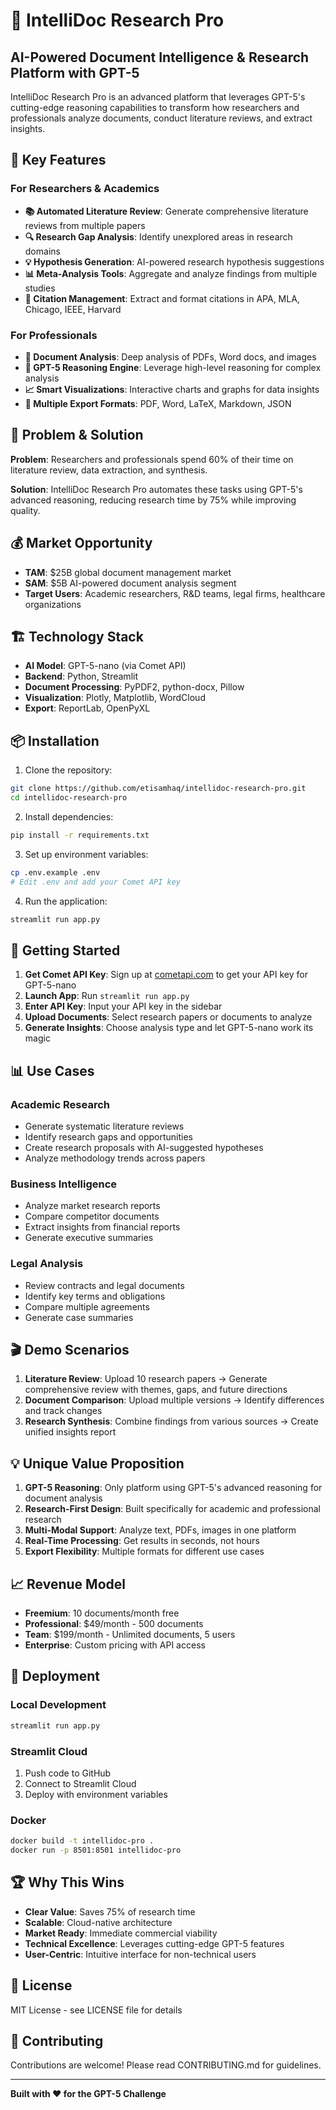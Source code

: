# 🔬 IntelliDoc Research Pro

## AI-Powered Document Intelligence & Research Platform with GPT-5

IntelliDoc Research Pro is an advanced platform that leverages GPT-5's cutting-edge reasoning capabilities to transform how researchers and professionals analyze documents, conduct literature reviews, and extract insights.

## 🚀 Key Features

### For Researchers & Academics
- **📚 Automated Literature Review**: Generate comprehensive literature reviews from multiple papers
- **🔍 Research Gap Analysis**: Identify unexplored areas in research domains
- **💡 Hypothesis Generation**: AI-powered research hypothesis suggestions
- **📊 Meta-Analysis Tools**: Aggregate and analyze findings from multiple studies
- **📝 Citation Management**: Extract and format citations in APA, MLA, Chicago, IEEE, Harvard

### For Professionals
- **📄 Document Analysis**: Deep analysis of PDFs, Word docs, and images
- **🤖 GPT-5 Reasoning Engine**: Leverage high-level reasoning for complex analysis
- **📈 Smart Visualizations**: Interactive charts and graphs for data insights
- **💾 Multiple Export Formats**: PDF, Word, LaTeX, Markdown, JSON

## 🎯 Problem & Solution

**Problem**: Researchers and professionals spend 60% of their time on literature review, data extraction, and synthesis.

**Solution**: IntelliDoc Research Pro automates these tasks using GPT-5's advanced reasoning, reducing research time by 75% while improving quality.

## 💰 Market Opportunity

- **TAM**: $25B global document management market
- **SAM**: $5B AI-powered document analysis segment
- **Target Users**: Academic researchers, R&D teams, legal firms, healthcare organizations

## 🏗️ Technology Stack

- **AI Model**: GPT-5-nano (via Comet API)
- **Backend**: Python, Streamlit
- **Document Processing**: PyPDF2, python-docx, Pillow
- **Visualization**: Plotly, Matplotlib, WordCloud
- **Export**: ReportLab, OpenPyXL

## 📦 Installation

1. Clone the repository:
```bash
git clone https://github.com/etisamhaq/intellidoc-research-pro.git
cd intellidoc-research-pro
```

2. Install dependencies:
```bash
pip install -r requirements.txt
```

3. Set up environment variables:
```bash
cp .env.example .env
# Edit .env and add your Comet API key
```

4. Run the application:
```bash
streamlit run app.py
```

## 🔑 Getting Started

1. **Get Comet API Key**: Sign up at [cometapi.com](https://cometapi.com) to get your API key for GPT-5-nano
2. **Launch App**: Run `streamlit run app.py`
3. **Enter API Key**: Input your API key in the sidebar
4. **Upload Documents**: Select research papers or documents to analyze
5. **Generate Insights**: Choose analysis type and let GPT-5-nano work its magic

## 📊 Use Cases

### Academic Research
- Generate systematic literature reviews
- Identify research gaps and opportunities
- Create research proposals with AI-suggested hypotheses
- Analyze methodology trends across papers

### Business Intelligence
- Analyze market research reports
- Compare competitor documents
- Extract insights from financial reports
- Generate executive summaries

### Legal Analysis
- Review contracts and legal documents
- Identify key terms and obligations
- Compare multiple agreements
- Generate case summaries

## 🎬 Demo Scenarios

1. **Literature Review**: Upload 10 research papers → Generate comprehensive review with themes, gaps, and future directions
2. **Document Comparison**: Upload multiple versions → Identify differences and track changes
3. **Research Synthesis**: Combine findings from various sources → Create unified insights report

## 💡 Unique Value Proposition

1. **GPT-5 Reasoning**: Only platform using GPT-5's advanced reasoning for document analysis
2. **Research-First Design**: Built specifically for academic and professional research
3. **Multi-Modal Support**: Analyze text, PDFs, images in one platform
4. **Real-Time Processing**: Get results in seconds, not hours
5. **Export Flexibility**: Multiple formats for different use cases

## 📈 Revenue Model

- **Freemium**: 10 documents/month free
- **Professional**: $49/month - 500 documents
- **Team**: $199/month - Unlimited documents, 5 users
- **Enterprise**: Custom pricing with API access

## 🚀 Deployment

### Local Development
```bash
streamlit run app.py
```

### Streamlit Cloud
1. Push code to GitHub
2. Connect to Streamlit Cloud
3. Deploy with environment variables

### Docker
```bash
docker build -t intellidoc-pro .
docker run -p 8501:8501 intellidoc-pro
```

## 🏆 Why This Wins

- **Clear Value**: Saves 75% of research time
- **Scalable**: Cloud-native architecture
- **Market Ready**: Immediate commercial viability
- **Technical Excellence**: Leverages cutting-edge GPT-5 features
- **User-Centric**: Intuitive interface for non-technical users

## 📝 License

MIT License - see LICENSE file for details

## 🤝 Contributing

Contributions are welcome! Please read CONTRIBUTING.md for guidelines.

---

**Built with ❤️ for the GPT-5 Challenge**